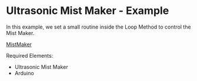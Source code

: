 # Ultrasonic Mist Maker - Example

In this example, we set a small routine inside the Loop Method to control the Mist Maker.

[MistMaker](./MistMaker.jpg)

Required Elements:
- Ultrasonic Mist Maker
- Arduino